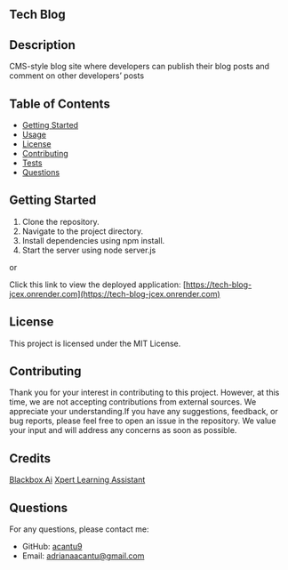 ## Tech Blog
 
  
 
## Description
 
CMS-style blog site where developers can publish their blog posts and comment on other developers’ posts
 
## Table of Contents
 
- [Getting Started](#gettingstarted)
- [Usage](#usage)
- [License](#license)
- [Contributing](#contributing)
- [Tests](#tests)
- [Questions](#questions)
 
## Getting Started

1. Clone the repository.
2. Navigate to the project directory.
3. Install dependencies using npm install.
4. Start the server using node server.js

or

Click this link to view  the deployed application: [https://tech-blog-jcex.onrender.com](https://tech-blog-jcex.onrender.com)
  
## License

This project is licensed under the MIT License.
 
## Contributing
 
Thank you for your interest in contributing to this project. However, at this time, we are not accepting contributions from external sources. We appreciate your understanding.If you have any suggestions, feedback, or bug reports, please feel free to open an issue in the repository. We value your input and will address any concerns as soon as possible.

## Credits

[Blackbox Ai](blackbox.ai)
[Xpert Learning Assistant](https://bootcampspot.instructure.com)
 
## Questions
 
For any questions, please contact me:
 
- GitHub: [acantu9](https://github.com/acantu9)
- Email: adrianaacantu@gmail.com
  